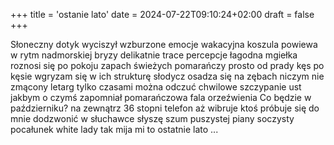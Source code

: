 +++
title = 'ostanie lato'
date = 2024-07-22T09:10:24+02:00
draft = false
+++

Słoneczny dotyk wyciszył  wzburzone emocje 
wakacyjna koszula powiewa w rytm  nadmorskiej bryzy
delikatnie trace percepcje 
łagodna mgiełka roznosi się po pokoju 
zapach świeżych pomarańczy prosto od prady 
kęs po kęsie wgryzam się w ich   strukturę
słodycz osadza się na zębach 
niczym nie zmącony letarg 
tylko czasami można odczuć  chwilowe szczypanie ust 
jakbym o czymś zapomniał
pomarańczowa fala orzeźwienia 
Co będzie w październiku?
na zewnątrz 36 stopni 
telefon aż  wibruje 
ktoś    próbuje się do mnie dodzwonić
w słuchawce  słyszę szum puszystej piany 
soczysty pocałunek white lady 
tak mija mi  to ostatnie lato ...
